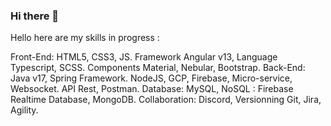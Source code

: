 ### Hi there 👋
Hello here are my skills in progress :

Front-End: HTML5, CSS3, JS. Framework Angular v13, Language Typescript, SCSS. Components Material, Nebular, Bootstrap.
Back-End: Java v17, Spring Framework. NodeJS, GCP, Firebase, Micro-service, Websocket. API Rest, Postman.
Database: MySQL, NoSQL : Firebase Realtime Database, MongoDB.
Collaboration: Discord, Versionning Git, Jira, Agility.
